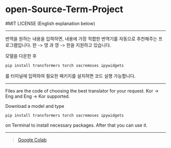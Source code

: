 # open-Source-Term-Project
#MIT LICENSE
(English explanation below)

---

번역을 원하는 내용을 입력하면, 내용에 가장 적합한 번역기를
자동으로 추천해주는 프로그램입니다.
한 -> 영 과 영 -> 한을 지원하고 있습니다.

모델을 다운한 후

```python
pip install transformers torch sacremoses ipywidgets
``` 

를 터미널에 입력하여 필요한 패키지를 설치하면 코드 실행 가능합니다.

---

Files are the code of choosing the best translator for your request. 
Kor -> Eng and Eng -> Kor supported.

Download a model and type
```python
pip install transformers torch sacremoses ipywidgets
``` 
on Terminal to install necessary packages.
After that you can use it.

---

>[Google Colab](https://colab.research.google.com/drive/1WySGvTKokF9fG6M31oHkZjKRQxNdvccs?usp=sharing)

